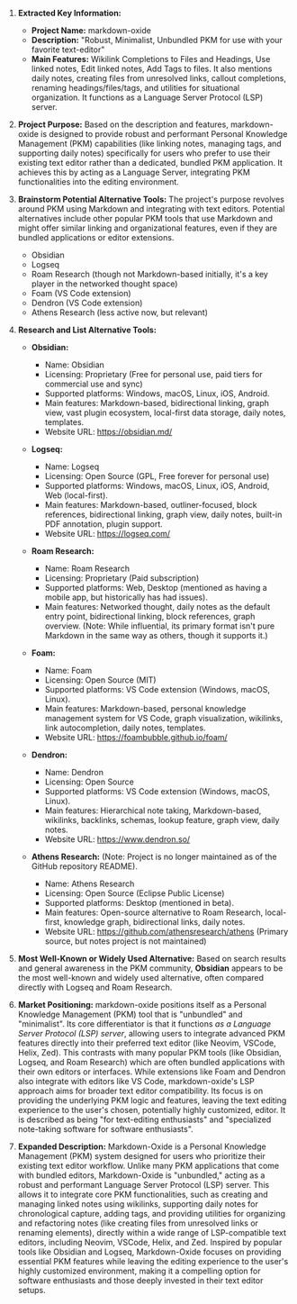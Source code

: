 1.  **Extracted Key Information:**
    *   **Project Name:** markdown-oxide
    *   **Description:** "Robust, Minimalist, Unbundled PKM for use with your favorite text-editor"
    *   **Main Features:** Wikilink Completions to Files and Headings, Use linked notes, Edit linked notes, Add Tags to files. It also mentions daily notes, creating files from unresolved links, callout completions, renaming headings/files/tags, and utilities for situational organization. It functions as a Language Server Protocol (LSP) server.

2.  **Project Purpose:** Based on the description and features, markdown-oxide is designed to provide robust and performant Personal Knowledge Management (PKM) capabilities (like linking notes, managing tags, and supporting daily notes) specifically for users who prefer to use their existing text editor rather than a dedicated, bundled PKM application. It achieves this by acting as a Language Server, integrating PKM functionalities into the editing environment.

3.  **Brainstorm Potential Alternative Tools:** The project's purpose revolves around PKM using Markdown and integrating with text editors. Potential alternatives include other popular PKM tools that use Markdown and might offer similar linking and organizational features, even if they are bundled applications or editor extensions.
    *   Obsidian
    *   Logseq
    *   Roam Research (though not Markdown-based initially, it's a key player in the networked thought space)
    *   Foam (VS Code extension)
    *   Dendron (VS Code extension)
    *   Athens Research (less active now, but relevant)

4.  **Research and List Alternative Tools:**

    *   **Obsidian:**
        *   Name: Obsidian
        *   Licensing: Proprietary (Free for personal use, paid tiers for commercial use and sync)
        *   Supported platforms: Windows, macOS, Linux, iOS, Android.
        *   Main features: Markdown-based, bidirectional linking, graph view, vast plugin ecosystem, local-first data storage, daily notes, templates.
        *   Website URL: https://obsidian.md/

    *   **Logseq:**
        *   Name: Logseq
        *   Licensing: Open Source (GPL, Free forever for personal use)
        *   Supported platforms: Windows, macOS, Linux, iOS, Android, Web (local-first).
        *   Main features: Markdown-based, outliner-focused, block references, bidirectional linking, graph view, daily notes, built-in PDF annotation, plugin support.
        *   Website URL: https://logseq.com/

    *   **Roam Research:**
        *   Name: Roam Research
        *   Licensing: Proprietary (Paid subscription)
        *   Supported platforms: Web, Desktop (mentioned as having a mobile app, but historically has had issues).
        *   Main features: Networked thought, daily notes as the default entry point, bidirectional linking, block references, graph overview. (Note: While influential, its primary format isn't pure Markdown in the same way as others, though it supports it.)

    *   **Foam:**
        *   Name: Foam
        *   Licensing: Open Source (MIT)
        *   Supported platforms: VS Code extension (Windows, macOS, Linux).
        *   Main features: Markdown-based, personal knowledge management system for VS Code, graph visualization, wikilinks, link autocompletion, daily notes, templates.
        *   Website URL: https://foambubble.github.io/foam/

    *   **Dendron:**
        *   Name: Dendron
        *   Licensing: Open Source
        *   Supported platforms: VS Code extension (Windows, macOS, Linux).
        *   Main features: Hierarchical note taking, Markdown-based, wikilinks, backlinks, schemas, lookup feature, graph view, daily notes.
        *   Website URL: https://www.dendron.so/

    *   **Athens Research:** (Note: Project is no longer maintained as of the GitHub repository README).
        *   Name: Athens Research
        *   Licensing: Open Source (Eclipse Public License)
        *   Supported platforms: Desktop (mentioned in beta).
        *   Main features: Open-source alternative to Roam Research, local-first, knowledge graph, bidirectional links, daily notes.
        *   Website URL: https://github.com/athensresearch/athens (Primary source, but notes project is not maintained)

5.  **Most Well-Known or Widely Used Alternative:** Based on search results and general awareness in the PKM community, **Obsidian** appears to be the most well-known and widely used alternative, often compared directly with Logseq and Roam Research.

6.  **Market Positioning:** markdown-oxide positions itself as a Personal Knowledge Management (PKM) tool that is "unbundled" and "minimalist". Its core differentiator is that it functions *as a Language Server Protocol (LSP) server*, allowing users to integrate advanced PKM features directly into their preferred text editor (like Neovim, VSCode, Helix, Zed). This contrasts with many popular PKM tools (like Obsidian, Logseq, and Roam Research) which are often bundled applications with their own editors or interfaces. While extensions like Foam and Dendron also integrate with editors like VS Code, markdown-oxide's LSP approach aims for broader text editor compatibility. Its focus is on providing the underlying PKM logic and features, leaving the text editing experience to the user's chosen, potentially highly customized, editor. It is described as being "for text-editing enthusiasts" and "specialized note-taking software for software enthusiasts".

7.  **Expanded Description:** Markdown-Oxide is a Personal Knowledge Management (PKM) system designed for users who prioritize their existing text editor workflow. Unlike many PKM applications that come with bundled editors, Markdown-Oxide is "unbundled," acting as a robust and performant Language Server Protocol (LSP) server. This allows it to integrate core PKM functionalities, such as creating and managing linked notes using wikilinks, supporting daily notes for chronological capture, adding tags, and providing utilities for organizing and refactoring notes (like creating files from unresolved links or renaming elements), directly within a wide range of LSP-compatible text editors, including Neovim, VSCode, Helix, and Zed. Inspired by popular tools like Obsidian and Logseq, Markdown-Oxide focuses on providing essential PKM features while leaving the editing experience to the user's highly customized environment, making it a compelling option for software enthusiasts and those deeply invested in their text editor setups.